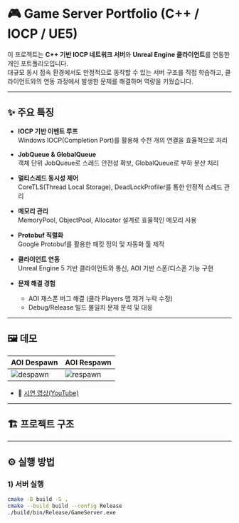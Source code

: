 # 🎮 Game Server Portfolio (C++ / IOCP / UE5)

이 프로젝트는 **C++ 기반 IOCP 네트워크 서버**와 **Unreal Engine 클라이언트**를 연동한 개인 포트폴리오입니다.  
대규모 동시 접속 환경에서도 안정적으로 동작할 수 있는 서버 구조를 직접 학습하고, 클라이언트와의 연동 과정에서 발생한 문제를 해결하며 역량을 키웠습니다.

---

## ✨ 주요 특징

- **IOCP 기반 이벤트 루프**  
  Windows IOCP(Completion Port)를 활용해 수천 개의 연결을 효율적으로 처리

- **JobQueue & GlobalQueue**  
  객체 단위 JobQueue로 스레드 안전성 확보, GlobalQueue로 부하 분산 처리

- **멀티스레드 동시성 제어**  
  CoreTLS(Thread Local Storage), DeadLockProfiler를 통한 안정적 스레드 관리

- **메모리 관리**  
  MemoryPool, ObjectPool, Allocator 설계로 효율적인 메모리 사용

- **Protobuf 직렬화**  
  Google Protobuf를 활용한 패킷 정의 및 자동화 툴 제작

- **클라이언트 연동**  
  Unreal Engine 5 기반 클라이언트와 통신, AOI 기반 스폰/디스폰 기능 구현

- **문제 해결 경험**  
  - AOI 재스폰 버그 해결 (클라 Players 맵 제거 누락 수정)  
  - Debug/Release 빌드 불일치 문제 분석 및 대응

---

## 🖼️ 데모

| AOI Despawn | AOI Respawn |
|-------------|-------------|
| ![despawn](docs/images/despawn.gif) | ![respawn](docs/images/respawn.gif) |

- 🔗 [시연 영상(YouTube)](https://youtu.be/demo-link)  

---

## 🏗️ 프로젝트 구조



---

## ⚙️ 실행 방법

### 1) 서버 실행
```bash
cmake -B build -S .
cmake --build build --config Release
./build/bin/Release/GameServer.exe


